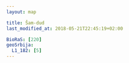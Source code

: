 ```yaml
---
layout: map

title: Šam-dud
last_modified_at: 2018-05-21T22:45:19+02:00

BioRaS: [220]
geoSrbija:
  L1_182: [5]
---
```

